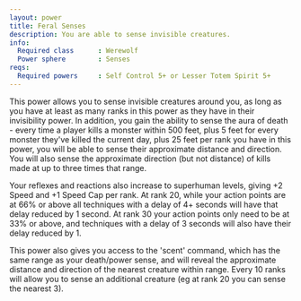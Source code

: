 ```yaml
---
layout: power
title: Feral Senses
description: You are able to sense invisible creatures.
info:
  Required class      : Werewolf
  Power sphere        : Senses
reqs:
  Required powers     : Self Control 5+ or Lesser Totem Spirit 5+
---
```


This power allows you to sense invisible creatures around you, as long as you
have at least as many ranks in this power as they have in their invisibility
power.  In addition, you gain the ability to sense the aura of death - every
time a player kills a monster within 500 feet, plus 5 feet for every monster
they've killed the current day, plus 25 feet per rank you have in this power,
you will be able to sense their approximate distance and direction.  You will
also sense the approximate direction (but not distance) of kills made at up
to three times that range.

Your reflexes and reactions also increase to superhuman levels, giving +2 Speed
and +1 Speed Cap per rank.  At rank 20, while your action points are at 66% or
above all techniques with a delay of 4+ seconds will have that delay reduced by
1 second.  At rank 30 your action points only need to be at 33% or above, and
techniques with a delay of 3 seconds will also have their delay reduced by 1.

This power also gives you access to the 'scent' command, which has the same
range as your death/power sense, and will reveal the approximate distance and
direction of the nearest creature within range.  Every 10 ranks will allow you
to sense an additional creature (eg at rank 20 you can sense the nearest 3).
